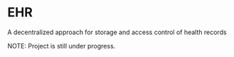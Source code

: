 # EHR
A decentralized approach for storage and access control of health records

NOTE: Project is still under progress.
